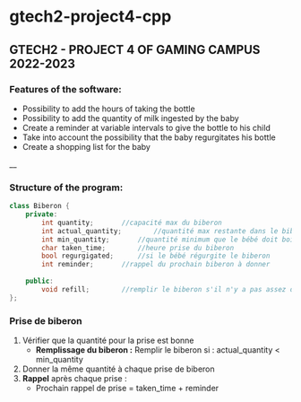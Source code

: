 # gtech2-project4-cpp
## GTECH2 - PROJECT 4 OF GAMING CAMPUS 2022-2023


### **Features of the software:**
- Possibility to add the hours of taking the bottle
- Possibility to add the quantity of milk ingested by the baby
- Create a reminder at variable intervals to give the bottle to his child
- Take into account the possibility that the baby regurgitates his bottle
- Create a shopping list for the baby

__

### **Structure of the program:**
```cpp
class Biberon {
	private:
		int quantity;		//capacité max du biberon
		int actual_quantity;		//quantité max restante dans le biberon
		int min_quantity;		//quantité minimum que le bébé doit boire
		char taken_time;		//heure prise du biberon
		bool regurgigated;		//si le bébé régurgite le biberon
		int reminder;		//rappel du prochain biberon à donner
	
	public:
		void refill;		//remplir le biberon s'il n'y a pas assez de quantité dedans
};
```

### **Prise de biberon**
1. Vérifier que la quantité pour la prise est bonne
	- **Remplissage du biberon :** Remplir le biberon si : actual_quantity < min_quantity
2. Donner la même quantité à chaque prise de biberon
3. **Rappel** après chaque prise :
	- Prochain rappel de prise = taken_time + reminder